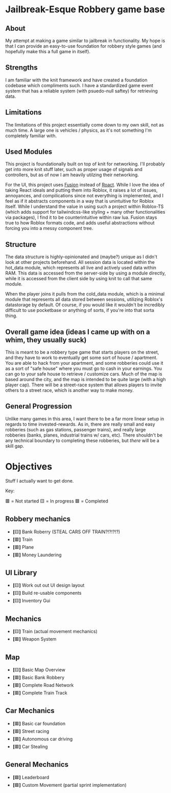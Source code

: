 # Jailbreak-Esque Robbery game base

## About
My attempt at making a game similar to jailbreak in functionality. My hope is that I can provide an easy-to-use foundation for robbery style games (and hopefully make this a full game in itself).

## Strengths
I am familiar with the knit framework and have created a foundation codebase which compliments such. I have a standardized game event system that has a reliable system (with psuedo-null saftey) for retrieving data.

## Limitations
The limitations of this project essentially come down to my own skill, not as much time. A large one is vehicles / physics, as it's not something I'm completely familiar with.

## Used Modules
This project is foundationally built on top of knit for networking. I'll probably get into more knit stuff later, such as proper usage of signals and controllers, but as of now I am heavily utilzing their networking.

For the UI, this project uses [Fusion](https://elttob.uk/Fusion/0.2/) instead of [Roact](https://roblox.github.io/roact/). While I love the idea of taking React ideals and putting them into Roblox, it raises a lot of issues, annoyances, and compilications since not everything is implemented, and I feel as if it abstracts components in a way that is unintuitive for Roblox itself. While I understand the value in using such a project within Roblox-TS (which adds support for tailwindcss-like styling + many other functionalities via packages), I find it to be counterintuitive within raw lua. Fusion stays true to how Roblox formats code, and adds useful abstractions without forcing you into a messy component tree.

## Structure
The data structure is highly-opinionated and (maybe?) unique as I didn't look at other projects beforehand. All session data is located within the hot_data module, which represents all live and actively used data within RAM. This data is accessed from the server-side by using a module directly, while it is accessed from the client side by using knit to call that same module.

When the player joins it pulls from the cold_data module, which is a minimal module that represents all data stored between sessions, utilizing Roblox's datastorage by default. Of course, if you would like it wouldn't be incredibly difficult to use pocketbase or anything of sorts, if you're into that sorta thing.

## Overall game idea (ideas I came up with on a whim, they usually suck)
This is meant to be a robbery type game that starts players on the street, and they have to work to eventually get some sort of house / apartment. You are able to hack from your apartment, and some robberies could use it as a sort of "safe house" where you must go to cash in your earnings. You can go to your safe house to retrieve / customize cars. Much of the map is based around the city, and the map is intended to be quite large (with a high player cap). There will be a street-race system that allows players to invite others to a street race, which is another way to make money. 

## General Progression
Unlike many games in this area, I want there to be a far more linear setup in regards to time invested-rewards. As in, there are really small and easy robberies (such as gas stations, passenger trains), and really large robberies (banks, planes, industrial trains w/ cars, etc). There shouldn't be any technical boundary to completing these robberies, but *there* will be a skill gap.

# Objectives
Stuff I actually want to get done.

Key:

🟥 = Not started
🟨 = In progress
🟩 = Completed

## Robbery mechanics
- **[**🟨**]** Bank Roberry (STEAL CARS OFF TRAIN?!?!?!?)
- **[**🟥**]** Train
- **[**🟥**]** Plane
- **[**🟥**]** Money Laundering
## UI Library
- **[**🟨**]** Work out out UI design layout
- **[**🟨**]** Build re-usable components
- **[**🟨**]** Inventory Gui
## Mechanics
- **[**🟨**]** Train (actual movement mechanics)
- **[**🟥**]** Weapon System
## Map
- **[**🟨**]** Basic Map Overview
- **[**🟥**]** Basic Bank Robbery
- **[**🟥**]** Complete Road Network
- **[**🟥**]** Complete Train Track
## Car Mechanics
- **[**🟥**]** Basic car foundation
- **[**🟥**]** Street racing
- **[**🟥**]** Autonomous car driving
- **[**🟥**]** Car Stealing
## General Mechanics
- **[**🟩**]** Leaderboard
- **[**🟩**]** Custom Movement (partial sprint implementation)

